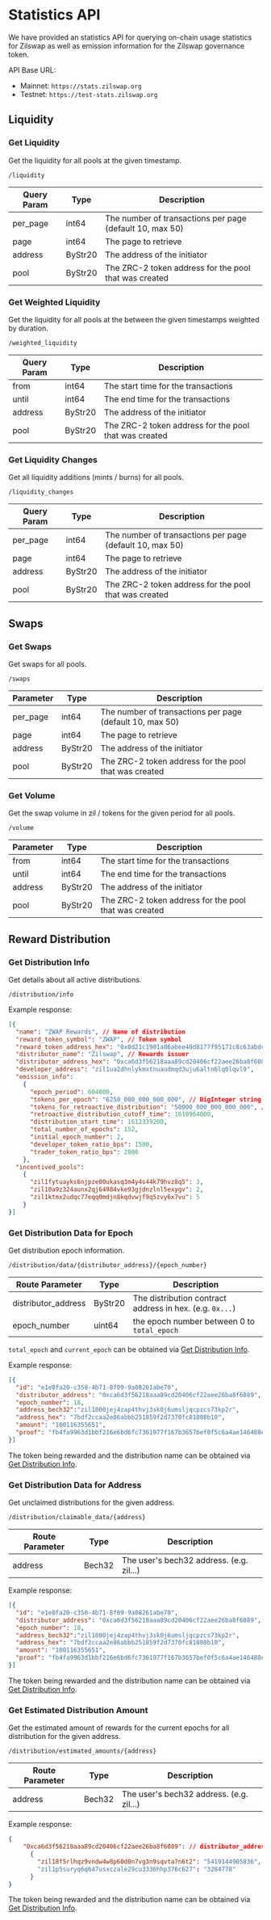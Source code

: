 # Statistics API

We have provided an statistics API for querying on-chain usage statistics for Zilswap as well as emission information for the Zilswap governance token.

API Base URL:

- Mainnet: `https://stats.zilswap.org`
- Testnet: `https://test-stats.zilswap.org`

## Liquidity

### Get Liquidity

Get the liquidity for all pools at the given timestamp.

`/liquidity`

| Query Param | Type    | Description                                              |
|-------------|---------|----------------------------------------------------------|
| per_page    | int64   | The number of transactions per page (default 10, max 50) |
| page        | int64   | The page to retrieve                                     |
| address     | ByStr20 | The address of the initiator                             |
| pool        | ByStr20 | The ZRC-2 token address for the pool that was created    |

### Get Weighted Liquidity

Get the liquidity for all pools at the between the given timestamps weighted by duration.

`/weighted_liquidity`

| Query Param | Type    | Description                                             |
|-------------|---------|---------------------------------------------------------|
| from        | int64   | The start time for the transactions                     |
| until       | int64   | The end time for the transactions                       |
| address     | ByStr20 | The address of the initiator                            |
| pool        | ByStr20 | The ZRC-2 token address for the pool that was created   |

### Get Liquidity Changes

Get all liquidity additions (mints / burns) for all pools.

`/liquidity_changes`

| Query Param | Type    | Description                                              |
|-------------|---------|----------------------------------------------------------|
| per_page    | int64   | The number of transactions per page (default 10, max 50) |
| page        | int64   | The page to retrieve                                     |
| address     | ByStr20 | The address of the initiator                             |
| pool        | ByStr20 | The ZRC-2 token address for the pool that was created    |

## Swaps

### Get Swaps

Get swaps for all pools.

`/swaps`

| Parameter | Type    | Description                                              |
|-----------|---------|----------------------------------------------------------|
| per_page  | int64   | The number of transactions per page (default 10, max 50) |
| page      | int64   | The page to retrieve                                     |
| address   | ByStr20 | The address of the initiator                             |
| pool      | ByStr20 | The ZRC-2 token address for the pool that was created    |

### Get Volume

Get the swap volume in zil / tokens for the given period for all pools.

`/volume`

| Parameter | Type    | Description                                             |
|-----------|---------|---------------------------------------------------------|
| from      | int64   | The start time for the transactions                     |
| until     | int64   | The end time for the transactions                       |
| address   | ByStr20 | The address of the initiator                            |
| pool      | ByStr20 | The ZRC-2 token address for the pool that was created   |

## Reward Distribution

### Get Distribution Info

Get details about all active distributions.

`/distribution/info`

Example response:

```json
[{
  "name": "ZWAP Rewards", // Name of distribution
  "reward_token_symbol": "ZWAP", // Token symbol
  "reward_token_address_hex": "0x0d21c1901a06abee40d8177f95171c8c63abdc31", // Token contract
  "distributor_name": "Zilswap", // Rewards issuer
  "distributor_address_hex": "0xca6d3f56218aaa89cd20406cf22aee26ba8f6089", // Distributor contract
  "developer_address": "zil1ua2dhnlykmxtnuaudmqd3uju6altn6lq0lqvl9",
  "emission_info":
    {
      "epoch_period": 604800,
      "tokens_per_epoch": "6250_000_000_000_000", // BigInteger string that must be parsed
      "tokens_for_retroactive_distribution": "50000_000_000_000_000", // BigInteger string that must be parsed
      "retroactive_distribution_cutoff_time": 1610964000,
      "distribution_start_time": 1612339200,
      "total_number_of_epochs": 152,
      "initial_epoch_number": 2,
      "developer_token_ratio_bps": 1500,
      "trader_token_ratio_bps": 2000
    },
  "incentived_pools":
    {
      "zil1fytuayks6njpze00ukasq3m4y4s44k79hvz8q5": 3,
      "zil10a9z324aunx2qj64984vke93gjdnzlnl5exygv": 2,
      "zil1ktmx2udqc77eqq0mdjn8kqdvwjf9q5zvy6x7vu": 5
    }
}]
```

### Get Distribution Data for Epoch

Get distribution epoch information.

`/distribution/data/{distributor_address}/{epoch_number}`

| Route Parameter     | Type    | Description                                              |
|---------------------|---------|----------------------------------------------------------|
| distributor_address | ByStr20 | The distribution contract address in hex. (e.g. `0x...`) |
| epoch_number        | uint64  | the epoch number between 0 to `total_epoch`              |

`total_epoch` and `current_epoch` can be obtained via [Get Distribution Info](#distribution/info).

Example response:

```json
[{
  "id": "e1e8fa20-c358-4b71-8f09-9a08261abe70",
  "distributor_address": "0xca6d3f56218aaa89cd20406cf22aee26ba8f6089",
  "epoch_number": 18,
  "address_bech32":"zil1000jej4zap4thvj3sk0j6umsljqcpzcs73kp2r",
  "address_hex": "7bdf2ccaa2e86abbb251859f2d7370fc81808b10",
  "amount": "100116355651",
  "proof": "fb4fa9963d1bbf216e6bd6fc7361977f167b3657bef0f5c6a4ae146488e9c225 fb514e3364a5a1b1ea3d74e7b7165ab83e46b45031061eb02f49cec0bb8c411d 907a6fe321f774b85d59230a09a3d72cbefc96978c13425b2ecedd8e50ef71d2 253a901287388afd5c66263b9fa937c0433e7a71393b3e8bbd676325a67ed4c9 b01bff49c379cdb6ff9984f0e551e7455b431876cb273c254ac89a6c54a069a0 55048de07e53d1d0a66174d638df7366147f6fbb34d238612950aecf9e3f0257 47dc66c54ae9b14191f16ec0b584af1874e5b38cf250381093e7d9b75ce4ecbe 27763c52f556ab3ec1356950130b2235a4740f9ba70e429b914716978ee3aac8 1913cc128b50815c287268e6e89df6a9c98714e8ca88d73f7e8f1c2affbac0c2 e3ebd69b367b6e9ea9bcfbda134857603b176b4adf5958a52788651a77fd4a21 292c431825fc6951b18c3cacf0c7a6612bd226ffade3c85fe9cd13ab5eb2b419 ba39e66c307831ea417131fcd54390bdfc158deb8fc18de69c5eeaffaf9ecade d8196a05fb62663888fbeda637813fe5e747b8f9d15fa2759f1f36a6460096d2 e5aa184437333f54bd7dd7b803818b89a002fe59809e17dfdf77e1f77d37c9aa 555565c95f05246c8a82aa5f506d957e7e11ab0f00cc573051f0959430b32901"
}]
```

The token being rewarded and the distribution name can be obtained via [Get Distribution Info](#distribution/info).

### Get Distribution Data for Address

Get unclaimed distributions for the given address.

`/distribution/claimable_data/{address}`

| Route Parameter     | Type    | Description                              |
|---------------------|---------|------------------------------------------|
| address             | Bech32  | The user's bech32 address. (e.g. zil...) |

Example response:

```json
[{
  "id": "e1e8fa20-c358-4b71-8f09-9a08261abe70",
  "distributor_address": "0xca6d3f56218aaa89cd20406cf22aee26ba8f6089",
  "epoch_number": 18,
  "address_bech32":"zil1000jej4zap4thvj3sk0j6umsljqcpzcs73kp2r",
  "address_hex": "7bdf2ccaa2e86abbb251859f2d7370fc81808b10",
  "amount": "100116355651",
  "proof": "fb4fa9963d1bbf216e6bd6fc7361977f167b3657bef0f5c6a4ae146488e9c225 fb514e3364a5a1b1ea3d74e7b7165ab83e46b45031061eb02f49cec0bb8c411d 907a6fe321f774b85d59230a09a3d72cbefc96978c13425b2ecedd8e50ef71d2 253a901287388afd5c66263b9fa937c0433e7a71393b3e8bbd676325a67ed4c9 b01bff49c379cdb6ff9984f0e551e7455b431876cb273c254ac89a6c54a069a0 55048de07e53d1d0a66174d638df7366147f6fbb34d238612950aecf9e3f0257 47dc66c54ae9b14191f16ec0b584af1874e5b38cf250381093e7d9b75ce4ecbe 27763c52f556ab3ec1356950130b2235a4740f9ba70e429b914716978ee3aac8 1913cc128b50815c287268e6e89df6a9c98714e8ca88d73f7e8f1c2affbac0c2 e3ebd69b367b6e9ea9bcfbda134857603b176b4adf5958a52788651a77fd4a21 292c431825fc6951b18c3cacf0c7a6612bd226ffade3c85fe9cd13ab5eb2b419 ba39e66c307831ea417131fcd54390bdfc158deb8fc18de69c5eeaffaf9ecade d8196a05fb62663888fbeda637813fe5e747b8f9d15fa2759f1f36a6460096d2 e5aa184437333f54bd7dd7b803818b89a002fe59809e17dfdf77e1f77d37c9aa 555565c95f05246c8a82aa5f506d957e7e11ab0f00cc573051f0959430b32901"
}]
```

The token being rewarded and the distribution name can be obtained via [Get Distribution Info](#distribution/info).

### Get Estimated Distribution Amount

Get the estimated amount of rewards for the current epochs for all distribution
for the given address.

`/distribution/estimated_amounts/{address}`

| Route Parameter | Type   | Description                               |
|-----------------|--------|-------------------------------------------|
| address         | Bech32 | The user's bech32 address.  (e.g. zil...) |
Example response:

```json
{
    "0xca6d3f56218aaa89cd20406cf22aee26ba8f6089": // distributor_address
      {
        "zil18f5rlhqz9vndw4w8p60d0n7vg3n9sqvta7n6t2": "5419144905836", // pool_address: reward_amount
        "zil1p5suryq6q647usxczale29cu3336hhp376c627": "3284778"
      }
}
```

The token being rewarded and the distribution name can be obtained via [Get Distribution Info](#distribution/info).
